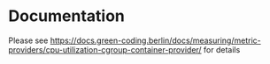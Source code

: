 # Documentation

Please see https://docs.green-coding.berlin/docs/measuring/metric-providers/cpu-utilization-cgroup-container-provider/ for details